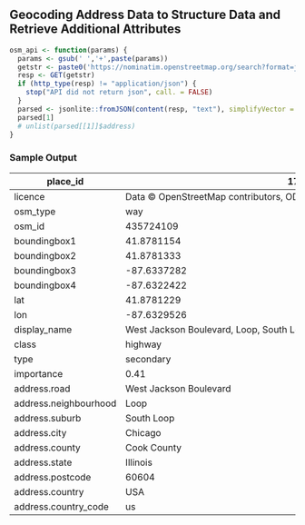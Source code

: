 ## Geocoding Address Data to Structure Data and Retrieve Additional Attributes

``` R
osm_api <- function(params) {
  params <- gsub(' ','+',paste(params))
  getstr <- paste0('https://nominatim.openstreetmap.org/search?format=json&addressdetails=1&q=',params[1],',Chicago')
  resp <- GET(getstr)
  if (http_type(resp) != "application/json") {
    stop("API did not return json", call. = FALSE)
  }
  parsed <- jsonlite::fromJSON(content(resp, "text"), simplifyVector = F)
  parsed[1]
  # unlist(parsed[[1]]$address)
}
```

### Sample Output

| place_id              | 171681040                                                                            |
|-----------------------|--------------------------------------------------------------------------------------|
| licence               | Data © OpenStreetMap contributors, ODbL 1.0. https://osm.org/copyright               |
| osm_type              | way                                                                                  |
| osm_id                | 435724109                                                                            |
| boundingbox1          | 41.8781154                                                                           |
| boundingbox2          | 41.8781333                                                                           |
| boundingbox3          | -87.6337282                                                                          |
| boundingbox4          | -87.6322422                                                                          |
| lat                   | 41.8781229                                                                           |
| lon                   | -87.6329526                                                                          |
| display_name          | West Jackson Boulevard, Loop, South Loop, Chicago, Cook County, Illinois, 60604, USA |
| class                 | highway                                                                              |
| type                  | secondary                                                                            |
| importance            | 0.41                                                                                 |
| address.road          | West Jackson Boulevard                                                               |
| address.neighbourhood | Loop                                                                                 |
| address.suburb        | South Loop                                                                           |
| address.city          | Chicago                                                                              |
| address.county        | Cook County                                                                          |
| address.state         | Illinois                                                                             |
| address.postcode      | 60604                                                                                |
| address.country       | USA                                                                                  |
| address.country_code  | us                                                                                   |
